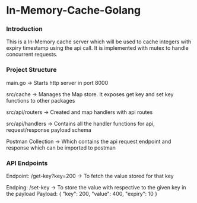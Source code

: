 # In-Memory-Cache-Golang

### Introduction

This is a In-Memory cache server which will be used to cache integers with expiry timestamp using the api call. It is implemented with mutex to handle concurrent requests.


### Project Structure

main.go -> Starts http server in port 8000

src/cache -> Manages the Map store. It exposes get key and set key functions to other packages

src/api/routers -> Created and map handlers with api routes

src/api/handlers -> Contains all the handler functions for api, request/response payload schema

Postman Collection -> Which contains the api request endpoint and response which can be imported to postman


### API Endpoints

Endpoint: /get-key?key=200  -> To fetch the value stored for that key

Endping: /set-key -> To store the value with respective to the given key in the payload
Payload:
{
    "key": 200,
    "value": 400,
    "expiry": 10
}
